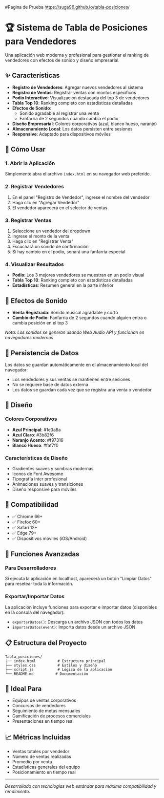 #Pagina de Prueba
https://suga96.github.io/tabla-posiciones/

# 🏆 Sistema de Tabla de Posiciones para Vendedores

Una aplicación web moderna y profesional para gestionar el ranking de vendedores con efectos de sonido y diseño empresarial.

## ✨ Características

- **Registro de Vendedores**: Agregar nuevos vendedores al sistema
- **Registro de Ventas**: Registrar ventas con montos específicos
- **Podio Interactivo**: Visualización destacada del top 3 de vendedores
- **Tabla Top 10**: Ranking completo con estadísticas detalladas
- **Efectos de Sonido**:
  - Sonido agradable al registrar una venta
  - Fanfarria de 2 segundos cuando cambia el podio
- **Diseño Empresarial**: Colores corporativos (azul, blanco hueso, naranjo)
- **Almacenamiento Local**: Los datos persisten entre sesiones
- **Responsive**: Adaptado para dispositivos móviles

## 🚀 Cómo Usar

### 1. Abrir la Aplicación
Simplemente abra el archivo `index.html` en su navegador web preferido.

### 2. Registrar Vendedores
1. En el panel "Registro de Vendedor", ingrese el nombre del vendedor
2. Haga clic en "Agregar Vendedor"
3. El vendedor aparecerá en el selector de ventas

### 3. Registrar Ventas
1. Seleccione un vendedor del dropdown
2. Ingrese el monto de la venta
3. Haga clic en "Registrar Venta"
4. Escuchará un sonido de confirmación
5. Si hay cambio en el podio, sonará una fanfarria especial

### 4. Visualizar Resultados
- **Podio**: Los 3 mejores vendedores se muestran en un podio visual
- **Tabla Top 10**: Ranking completo con estadísticas detalladas
- **Estadísticas**: Resumen general en la parte inferior

## 🎵 Efectos de Sonido

- **Venta Registrada**: Sonido musical agradable y corto
- **Cambio de Podio**: Fanfarria de 2 segundos cuando alguien entra o cambia posición en el top 3

*Nota: Los sonidos se generan usando Web Audio API y funcionan en navegadores modernos*

## 💾 Persistencia de Datos

Los datos se guardan automáticamente en el almacenamiento local del navegador:
- Los vendedores y sus ventas se mantienen entre sesiones
- No se requiere base de datos externa
- Los datos se guardan cada vez que se registra una venta o vendedor

## 🎨 Diseño

### Colores Corporativos
- **Azul Principal**: #1e3a8a
- **Azul Claro**: #3b82f6  
- **Naranjo Acento**: #f97316
- **Blanco Hueso**: #faf7f0

### Características de Diseño
- Gradientes suaves y sombras modernas
- Iconos de Font Awesome
- Tipografía Inter profesional
- Animaciones suaves y transiciones
- Diseño responsive para móviles

## 📱 Compatibilidad

- ✅ Chrome 66+
- ✅ Firefox 60+
- ✅ Safari 12+
- ✅ Edge 79+
- ✅ Dispositivos móviles (iOS/Android)

## 🔧 Funciones Avanzadas

### Para Desarrolladores
Si ejecuta la aplicación en localhost, aparecerá un botón "Limpiar Datos" para resetear toda la información.

### Exportar/Importar Datos
La aplicación incluye funciones para exportar e importar datos (disponibles en la consola del navegador):
- `exportarDatos()`: Descarga un archivo JSON con todos los datos
- `importarDatos(event)`: Importa datos desde un archivo JSON

## 📋 Estructura del Proyecto

```
Tabla_posiciones/
├── index.html          # Estructura principal
├── styles.css          # Estilos y diseño
├── script.js           # Lógica de la aplicación
└── README.md          # Documentación
```

## 🏢 Ideal Para

- Equipos de ventas corporativos
- Concursos de vendedores
- Seguimiento de metas mensuales
- Gamificación de procesos comerciales
- Presentaciones en tiempo real

## 📈 Métricas Incluidas

- Ventas totales por vendedor
- Número de ventas realizadas
- Promedio por venta
- Estadísticas generales del equipo
- Posicionamiento en tiempo real

---

*Desarrollado con tecnologías web estándar para máxima compatibilidad y rendimiento.*
